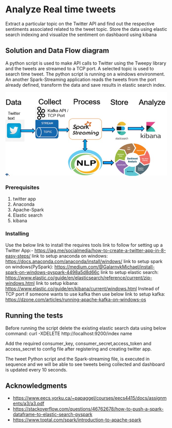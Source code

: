 # Analyze Real time tweets

Extract a particular topic on the Twitter API and find out the respective sentiments associated related to the tweet topic. Store the data using elastic search indexing and visualize the sentiment on dashbaord using kibana

## Solution and Data Flow diagram

A python script is used to make API calls to Twitter using the Tweepy library and the tweets are streamed to a TCP port. A selected topic is used to search time tweet. The python script is running on a windows environment. An another Spark-Streaming application reads the tweets from the port already defined, transform the data and save results in elastic search index. 

![Flow Diagram](https://github.com/anuragbagagi/TwitterRealTimeChatAnalysis/blob/master/Communication%20Flow%20Diagram.jpg)

### Prerequisites
1. twitter app
2. Anaconda 
3. Apache-Spark
4. Elastic search
5. kibana

### Installing

Use the below link to install the requires tools
link to follow for setting up a Twitter App:- https://iag.me/socialmedia/how-to-create-a-twitter-app-in-8-easy-steps/
link to setup anaconda on windows: https://docs.anaconda.com/anaconda/install/windows/
link to setup spark on windows(PySpark): https://medium.com/@GalarnykMichael/install-spark-on-windows-pyspark-4498a5d8d66c
link to setup elastic search: https://www.elastic.co/guide/en/elasticsearch/reference/current/zip-windows.html
link to setup kibana: https://www.elastic.co/guide/en/kibana/current/windows.html
Instead of TCP port if someone wants to use kafka then use below link to setup kafka:
https://dzone.com/articles/running-apache-kafka-on-windows-os

## Running the tests
Before running the script delete the existing elastic search data using below command:
curl -XDELETE http://localhost:9200/index name

Add the required consumer_key, consumer_secret,access_token and access_secret to config file after registering and creating twitter app.

The tweet Python script and the Spark-streaming file, is executed in sequence and we will be able to see tweets being collected and dashboard is updated every 10 seconds.


## Acknowledgments

* https://www.eecs.yorku.ca/~papaggel/courses/eecs4415/docs/assignments/a3/a3.pdf
* https://stackoverflow.com/questions/46762678/how-to-push-a-spark-dataframe-to-elastic-search-pyspark
* https://www.toptal.com/spark/introduction-to-apache-spark

